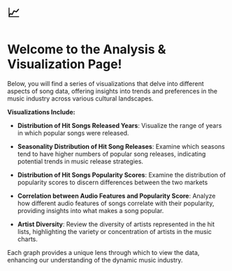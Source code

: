 # 📈
# Welcome to the Analysis & Visualization Page!

Below, you will find a series of visualizations that delve into different aspects of song data, offering insights into trends and preferences in the music industry across various cultural landscapes.

**Visualizations Include:**

- **Distribution of Hit Songs Released Years**: Visualize the range of years in which popular songs were released.

- **Seasonality Distribution of Hit Song Releases**: Examine which seasons tend to have higher numbers of popular song releases, indicating potential trends in music release strategies.

- **Distribution of Hit Songs Popularity Scores**: Examine the distribution of popularity scores to discern differences between the two markets

- **Correlation between Audio Features and Popularity Score**: Analyze how different audio features of songs correlate with their popularity, providing insights into what makes a song popular.

- **Artist Diversity**: Review the diversity of artists represented in the hit lists, highlighting the variety or concentration of artists in the music charts.

Each graph provides a unique lens through which to view the data, enhancing our understanding of the dynamic music industry.

